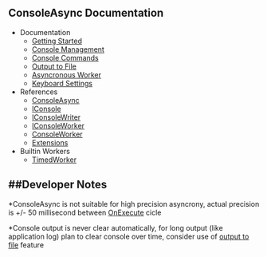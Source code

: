 ConsoleAsync Documentation
------------------------------------------------------------------------

* Documentation
	* [Getting Started](docs-getting-started.md)
	* [Console Management](docs-console-management.md)
	* [Console Commands](docs-console-commands.md)
	* [Output to File](docs-console-filesoutput.md)
	* [Asyncronous Worker](docs-asyncronous-worker.md)
	* [Keyboard Settings](docs-keyboard-settings.md)
* References
	* [ConsoleAsync](references.md#consoleasync)
	* [IConsole](references.md#iconsole)
	* [IConsoleWriter](references.md#iconsolewriter)
	* [IConsoleWorker](references.md#iconsoleworker)
	* [ConsoleWorker](references.md#consoleworker)
	* [Extensions](references.md#extensions)
* Builtin Workers
	* [TimedWorker](builtin.md#timedworker)
     



##Developer Notes
------------------------------------------------------------------------
*ConsoleAsync is not suitable for high precision asyncrony, actual precision is +/- 50 millisecond between [OnExecute](references.md#consoleworkeronexecute) cicle

*Console output is never clear automatically, for long output (like application log) plan to clear console over time, consider use of [output to file](docs-console-filesoutput.md) feature

